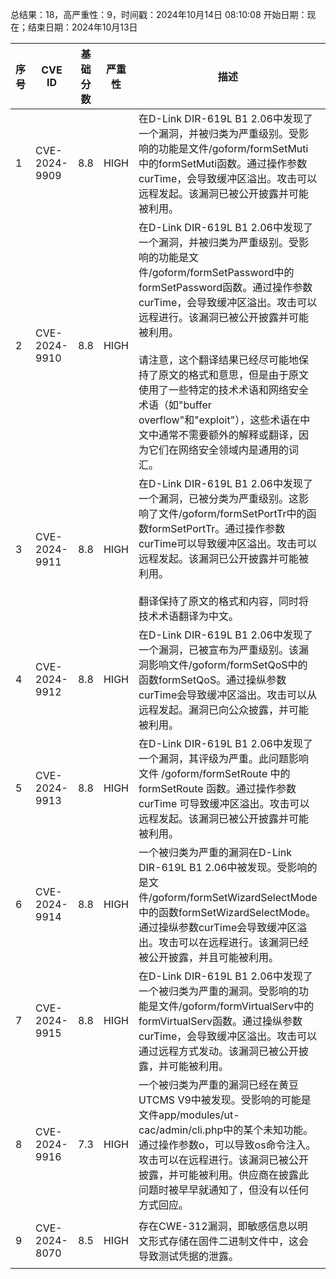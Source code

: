 总结果：18，高严重性：9，时间戳：2024年10月14日 08:10:08
开始日期：现在；结束日期：2024年10月13日

| 序号 | CVE ID | 基础分数 | 严重性 | 描述 | 参考资料 |
|-----|--------|------------|----------|-------------|------------|
| 1 | CVE-2024-9909 | 8.8  | HIGH | 在D-Link DIR-619L B1 2.06中发现了一个漏洞，并被归类为严重级别。受影响的功能是文件/goform/formSetMuti中的formSetMuti函数。通过操作参数curTime，会导致缓冲区溢出。攻击可以远程发起。该漏洞已被公开披露并可能被利用。 | [1]https://github.com/abcdefg-png/IoT-vulnerable/blob/main/D-Link/DIR-619L/formSetMuti.md<br>[2]https://vuldb.com/?ctiid.280237<br>[3]https://vuldb.com/?id.280237<br>[4]https://vuldb.com/?submit.418740<br>[5]https://www.dlink.com/ |
| 2 | CVE-2024-9910 | 8.8  | HIGH | 在D-Link DIR-619L B1 2.06中发现了一个漏洞，并被归类为严重级别。受影响的功能是文件/goform/formSetPassword中的formSetPassword函数。通过操作参数curTime，会导致缓冲区溢出。攻击可以远程进行。该漏洞已被公开披露并可能被利用。<br><br>请注意，这个翻译结果已经尽可能地保持了原文的格式和意思，但是由于原文使用了一些特定的技术术语和网络安全术语（如"buffer overflow"和"exploit"），这些术语在中文中通常不需要额外的解释或翻译，因为它们在网络安全领域内是通用的词汇。 | [1]https://github.com/abcdefg-png/IoT-vulnerable/blob/main/D-Link/DIR-619L/formSetPassword.md<br>[2]https://vuldb.com/?ctiid.280238<br>[3]https://vuldb.com/?id.280238<br>[4]https://vuldb.com/?submit.418741<br>[5]https://www.dlink.com/ |
| 3 | CVE-2024-9911 | 8.8  | HIGH | 在D-Link DIR-619L B1 2.06中发现了一个漏洞，已被分类为严重级别。这影响了文件/goform/formSetPortTr中的函数formSetPortTr。通过操作参数curTime可以导致缓冲区溢出。攻击可以远程发起。该漏洞已公开披露并可能被利用。<br><br>翻译保持了原文的格式和内容，同时将技术术语翻译为中文。 | [1]https://github.com/abcdefg-png/IoT-vulnerable/blob/main/D-Link/DIR-619L/formSetPortTr.md<br>[2]https://vuldb.com/?ctiid.280239<br>[3]https://vuldb.com/?id.280239<br>[4]https://vuldb.com/?submit.418742<br>[5]https://www.dlink.com/ |
| 4 | CVE-2024-9912 | 8.8  | HIGH | 在D-Link DIR-619L B1 2.06中发现了一个漏洞，已被宣布为严重级别。该漏洞影响文件/goform/formSetQoS中的函数formSetQoS。通过操纵参数curTime会导致缓冲区溢出。攻击可以从远程发起。漏洞已向公众披露，并可能被利用。 | [1]https://github.com/abcdefg-png/IoT-vulnerable/blob/main/D-Link/DIR-619L/formSetQoS.md<br>[2]https://vuldb.com/?ctiid.280240<br>[3]https://vuldb.com/?id.280240<br>[4]https://vuldb.com/?submit.418743<br>[5]https://www.dlink.com/ |
| 5 | CVE-2024-9913 | 8.8  | HIGH | 在D-Link DIR-619L B1 2.06中发现了一个漏洞，其评级为严重。此问题影响文件 /goform/formSetRoute 中的 formSetRoute 函数。通过操作参数 curTime 可导致缓冲区溢出。攻击可以远程发起。该漏洞已被公开披露并可能被利用。 | [1]https://github.com/abcdefg-png/IoT-vulnerable/blob/main/D-Link/DIR-619L/formSetRoute.md<br>[2]https://vuldb.com/?ctiid.280241<br>[3]https://vuldb.com/?id.280241<br>[4]https://vuldb.com/?submit.418745<br>[5]https://www.dlink.com/ |
| 6 | CVE-2024-9914 | 8.8  | HIGH | 一个被归类为严重的漏洞在D-Link DIR-619L B1 2.06中被发现。受影响的是文件/goform/formSetWizardSelectMode中的函数formSetWizardSelectMode。通过操纵参数curTime会导致缓冲区溢出。攻击可以在远程进行。该漏洞已经被公开披露，并且可能被利用。 | [1]https://github.com/abcdefg-png/IoT-vulnerable/blob/main/D-Link/DIR-619L/formSetWizardSelectMode.md<br>[2]https://vuldb.com/?ctiid.280242<br>[3]https://vuldb.com/?id.280242<br>[4]https://vuldb.com/?submit.418746<br>[5]https://www.dlink.com/ |
| 7 | CVE-2024-9915 | 8.8  | HIGH | 在D-Link DIR-619L B1 2.06中发现了一个被归类为严重的漏洞。受影响的功能是文件/goform/formVirtualServ中的formVirtualServ函数。通过操纵参数curTime，会导致缓冲区溢出。攻击可以通过远程方式发动。该漏洞已被公开披露，并可能被利用。 | [1]https://github.com/abcdefg-png/IoT-vulnerable/blob/main/D-Link/DIR-619L/formVirtualServ.md<br>[2]https://vuldb.com/?ctiid.280243<br>[3]https://vuldb.com/?id.280243<br>[4]https://vuldb.com/?submit.418747<br>[5]https://www.dlink.com/ |
| 8 | CVE-2024-9916 | 7.3  | HIGH | 一个被归类为严重的漏洞已经在黄豆UTCMS V9中被发现。受影响的可能是文件app/modules/ut-cac/admin/cli.php中的某个未知功能。通过操作参数o，可以导致os命令注入。攻击可以在远程进行。该漏洞已被公开披露，并可能被利用。供应商在披露此问题时被早早就通知了，但没有以任何方式回应。 | [1]https://github.com/DeepMountains/zzz/blob/main/CVE5-1.md<br>[2]https://vuldb.com/?ctiid.280244<br>[3]https://vuldb.com/?id.280244<br>[4]https://vuldb.com/?submit.418748 |
| 9 | CVE-2024-8070 | 8.5  | HIGH | 存在CWE-312漏洞，即敏感信息以明文形式存储在固件二进制文件中，这会导致测试凭据的泄露。 | [1]https://download.schneider-electric.com/files?p_Doc_Ref=SEVD-2024-282-04&p_enDocType=Security+and+Safety+Notice&p_File_Name=SEVD-2024-282-04.pdf |